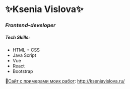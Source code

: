 # ✨Ksenia Vislova✨
### _Frontend-developer_

##### Tech Skills:

* HTML + CSS
* Java Script
* Vue
* React
* Bootstrap

💬[Сайт с примерами моих работ](http://kseniavislova.ru/): http://kseniavislova.ru/
